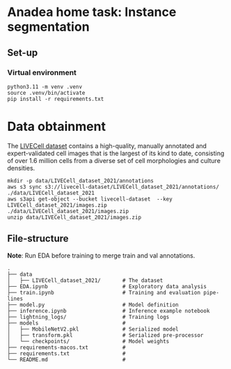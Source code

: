 # Anadea home task: Instance segmentation

## Set-up
### Virtual environment
```shell
python3.11 -m venv .venv
source .venv/bin/activate
pip install -r requirements.txt
```
# Data obtainment
The [LIVECell dataset](https://sartorius-research.github.io/LIVECell/) contains a high-quality, manually annotated and expert-validated cell images that is the largest of its kind to date, consisting of over 1.6 million cells from a diverse set of cell morphologies and culture densities.
```shell
mkdir -p data/LIVECell_dataset_2021/annotations
aws s3 sync s3://livecell-dataset/LIVECell_dataset_2021/annotations/ ./data/LIVECell_dataset_2021
aws s3api get-object --bucket livecell-dataset  --key LIVECell_dataset_2021/images.zip ./data/LIVECell_dataset_2021/images.zip
unzip data/LIVECell_dataset_2021/images.zip
```

## File-structure
**Note**: Run EDA before training to merge train and val annotations.

```shell        
.
├── data
│   ├── LIVECell_dataset_2021/       # The dataset
├── EDA.ipynb                        # Exploratory data analysis
├── train.ipynb                      # Training and evaluation pipe-lines
├── model.py                         # Model definition
├── inference.ipynb                  # Inference example notebook
├── lightning_logs/                  # Training logs
├── models                           #
│   ├── MobileNetV2.pkl              # Serialized model
│   ├── transform.pkl                # Serialized pre-processor
│   └── checkpoints/                 # Model weights
├── requirements-macos.txt           #
├── requirements.txt                 #
└── README.md                        #
```
